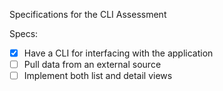 Specifications for the CLI Assessment

Specs:
- [x] Have a CLI for interfacing with the application
- [ ] Pull data from an external source
- [ ] Implement both list and detail views
